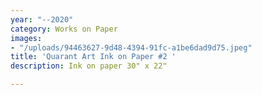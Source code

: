 ```yaml
---
year: "--2020"
category: Works on Paper
images:
- "/uploads/94463627-9d48-4394-91fc-a1be6dad9d75.jpeg"
title: 'Quarant Art Ink on Paper #2 '
description: Ink on paper 30" x 22"

---
```

